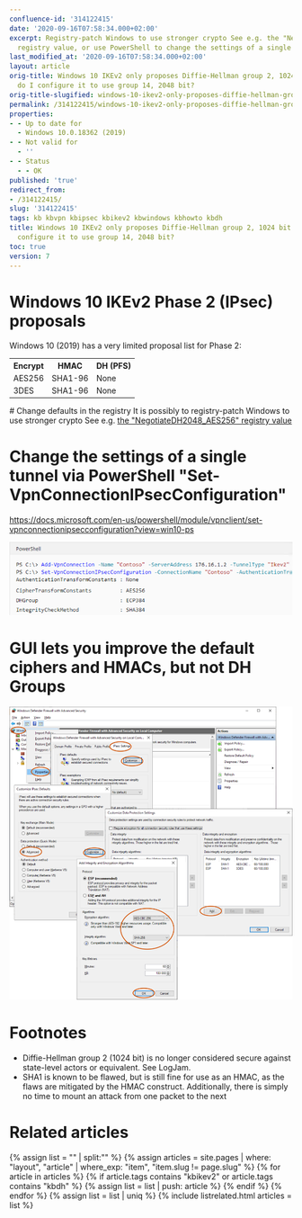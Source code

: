 ```yaml
---
confluence-id: '314122415'
date: '2020-09-16T07:58:34.000+02:00'
excerpt: Registry-patch Windows to use stronger crypto See e.g. the "NegotiateDH2048_AES256"
  registry value, or use PowerShell to change the settings of a single tunnel
last_modified_at: '2020-09-16T07:58:34.000+02:00'
layout: article
orig-title: Windows 10 IKEv2 only proposes Diffie-Hellman group 2, 1024 bit - how
  do I configure it to use group 14, 2048 bit?
orig-title-slugified: windows-10-ikev2-only-proposes-diffie-hellman-group-2-1024-bit---how-do-i-configure-it-to-use-group-14-2048-bit-
permalink: /314122415/windows-10-ikev2-only-proposes-diffie-hellman-group-2-1024-bit---how-do-i-configure-it-to-use-group-14-2048-bit-
properties:
- - Up to date for
  - Windows 10.0.18362 (2019)
- - Not valid for
  - ''
- - Status
  - - OK
published: 'true'
redirect_from:
- /314122415/
slug: '314122415'
tags: kb kbvpn kbipsec kbikev2 kbwindows kbhowto kbdh
title: Windows 10 IKEv2 only proposes Diffie-Hellman group 2, 1024 bit - how do I
  configure it to use group 14, 2048 bit?
toc: true
version: 7
---
```


# Windows 10 IKEv2 Phase 2 (IPsec) proposals
Windows 10 (2019) has a very limited proposal list for Phase 2:

<table class="wrapped"><colgroup><col/><col/><col/></colgroup><tbody><tr><th>Encrypt</th><th>HMAC</th><th colspan="1">DH (PFS)</th></tr><tr><td>AES256</td><td>SHA1-96</td><td colspan="1">None</td></tr><tr><td>3DES</td><td>SHA1-96</td><td colspan="1">None</td></tr></tbody></table># Change defaults in the registry
It is possibly to registry-patch Windows to use stronger crypto See e.g. <a href="https://duckduckgo.com/?q=NegotiateDH2048_AES256">the "NegotiateDH2048_AES256" registry value</a>

# Change the settings of a single tunnel via PowerShell "Set-VpnConnectionIPsecConfiguration"
<a href="https://docs.microsoft.com/en-us/powershell/module/vpnclient/set-vpnconnectionipsecconfiguration?view=win10-ps">https://docs.microsoft.com/en-us/powershell/module/vpnclient/set-vpnconnectionipsecconfiguration?view=win10-ps</a>

<img ac:queryparams="effects=border-simple,shadow-kn" ac:height="150" src="image2019-12-18_14-29-47.png"/>

# GUI lets you improve the default ciphers and HMACs, but not DH Groups
<img src="windows-firewall-ipsec-quick-mode-settings.svg"/>

# Footnotes
<ul><li>Diffie-Hellman group 2 (1024 bit) is no longer considered secure against state-level actors or equivalent. See <ac:link><ri:page ri:content-title="LogJam"/><ac:plain-text-link-body>LogJam</ac:plain-text-link-body></ac:link>.</li><li>SHA1 is known to be flawed, but is still fine for use as an HMAC, as the flaws are mitigated by the HMAC construct. Additionally, there is simply no time to mount an attack from one packet to the next</li></ul>


# Related articles
{% assign list = "" | split:"" %}
{% assign articles = site.pages | where: "layout", "article" | where_exp: "item", "item.slug != page.slug" %}
{% for article in articles %}
{% if article.tags contains "kbikev2" or article.tags contains "kbdh" %}
{% assign list = list | push: article %}
{% endif %}
{% endfor %}
{% assign list = list | uniq %}
{% include listrelated.html articles = list %}